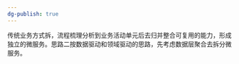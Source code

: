 ```yaml
---
dg-publish: true
---
```

传统业务方式拆，流程梳理分析到业务活动单元后去归并整合可复用的能力，形成独立的微服务。思路二按数据驱动和领域驱动的思路，先考虑数据层聚合去拆分微服务。